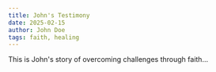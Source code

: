 ```yaml
---
title: John's Testimony
date: 2025-02-15
author: John Doe
tags: faith, healing
---
```

This is John's story of overcoming challenges through faith...
